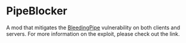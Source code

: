 # PipeBlocker

A mod that mitigates the [BleedingPipe](https://blog.mmpa.info/posts/bleeding-pipe) vulnerability on both clients and servers.
For more information on the exploit, please check out the link.
